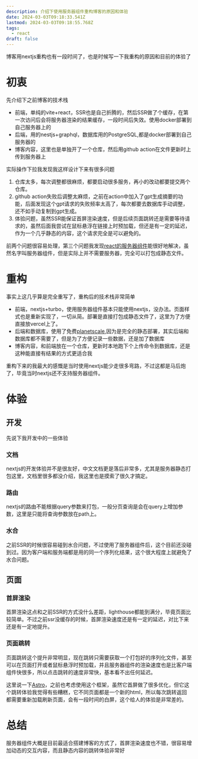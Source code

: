 ```yaml
---
description: 介绍下使用服务器组件重构博客的原因和体验
date: 2024-03-03T09:18:33.541Z
lastmod: 2024-03-03T09:18:55.768Z
tags:
  - react
draft: false
---
```


博客用nextjs重构也有一段时间了，也是时候写一下我重构的原因和目前的体验了

# 初衷

先介绍下之前博客的技术栈

- 前端，单纯的vite+react，SSR也是自己折腾的，然后SSR做了个缓存，在第一次访问后会将服务器渲染的结果缓存，一段时间后失效。使用docker部署到自己服务器上的
- 后端，用的nestjs+graphql，数据库用的PostgreSQL,都是docker部署到自己服务器的
- 博客内容，这里也是单独开了一个仓库，然后用github action在文件更新时上传到服务器上

实际操作下拉我发现我这样设计下来有很多问题

1. 仓库太多，每次调整都很麻烦，都要启动很多服务，再小的改动都要提交两个仓库。
2. github action失败后调整太麻烦，之前在action中加入了gpt生成摘要的功能，后面发现这个gpt请求的失败频率太高了，每次都要去数据库手动调整，还不如手动复制到gpt生成。
3. 体验问题，虽然SSR能保证首屏渲染速度，但是后续页面跳转还是需要等待请求的，虽然后面我尝试在鼠标悬浮在链接上时预加载，但还是有一定的延迟，作为一个几乎静态的内容，这个请求完全是可以避免的。

前两个问题很容易处理，第三个问题我发现[react的服务器组件](https://react.dev/reference/react/use-server)能很好地解决，虽然名字叫服务器组件，但是实际上并不需要服务器，完全可以打包成静态文件。

# 重构

事实上这几乎算是完全重写了，重构后的技术栈非常简单

- 前端，nextjs+turbo，使用服务器组件基本只能使用nextjs，没办法。页面样式也是重新实现了，一切从简。部署是直接打包成静态文件了，这里为了方便直接放vercel上了。
- 后端和数据库，使用了免费[planetscale](https://planetscale.com/),因为是完全的静态部署，其实后端和数据库都不需要了，但是为了方便记录一些数据，还是加了数据库
- 博客内容，和前端放在一个仓库，更新时本地跑下个上传命令到数据库，还是这种能直接有结果的方式更适合我

重构下来的我最大的感慨是当时使用nextjs能少走很多弯路，不过这都是马后炮了，毕竟当时nextjs还不支持服务器组件。

# 体验

## 开发

先说下我开发中的一些体验

### 文档

nextjs的开发体验并不是很友好，中文文档更是落后非常多，尤其是服务器静态打包这里，文档里很多都没介绍，我这里也是摸索了很久才搞定。

### 路由

nextjs的路由不能根据query参数来打包，一般分页查询是会在query上增加参数，这里是只能将查询参数放在path上。

### 水合

之前SSR的时候很容易碰到水合问题，不过使用了服务器组件后，这个目前还没碰到过。因为客户端和服务端都是用的同一个序列化结果，这个很大程度上就避免了水合问题。

## 页面

### 首屏渲染

首屏渲染这点和之前SSR的方式没什么差距，lighthouse都能到满分，毕竟页面比较简单。不过之前ssr没缓存的时候，首屏渲染速度还是有一定的延迟，对比下来还是有一定地提升。

### 页面跳转

页面跳转这个提升非常明显，现在跳转只需要获取一个打包好的序列化文件，甚至可以在页面打开或者鼠标悬浮时预加载，并且服务器组件的渲染速度也是比客户端组件快很多，所以点击跳转的速度非常快，基本看不出任何延迟。

这里说一下[Astro](https://astro.build/)，之前也考虑使用这个框架，虽然它首屏做了很多优化，但它这个跳转体验我觉得有些糟糕，它不同页面都是一个新的html，所以每次跳转返回都需要重新加载刷新页面，会有一段时间的白屏，这个给人的体验是非常差的。

# 总结

服务器组件大概是目前最适合搭建博客的方式了，首屏渲染速度也不错，很容易增加动态的交互内容，而且静态内容的跳转体验非常好
